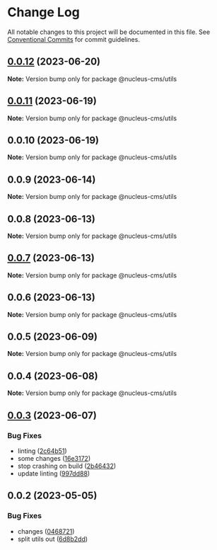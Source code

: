 # Change Log

All notable changes to this project will be documented in this file.
See [Conventional Commits](https://conventionalcommits.org) for commit guidelines.

## [0.0.12](https://github.com/The-Code-Monkey/PaperCMS/compare/@nucleus-cms/utils@0.0.11...@nucleus-cms/utils@0.0.12) (2023-06-20)

**Note:** Version bump only for package @nucleus-cms/utils





## [0.0.11](https://github.com/The-Code-Monkey/PaperCMS/compare/@nucleus-cms/utils@0.0.10...@nucleus-cms/utils@0.0.11) (2023-06-19)

**Note:** Version bump only for package @nucleus-cms/utils





## 0.0.10 (2023-06-19)

**Note:** Version bump only for package @nucleus-cms/utils





## 0.0.9 (2023-06-14)

**Note:** Version bump only for package @nucleus-cms/utils





## 0.0.8 (2023-06-13)

**Note:** Version bump only for package @nucleus-cms/utils





## [0.0.7](https://github.com/The-Code-Monkey/PaperCMS/compare/@nucleus-cms/utils@0.0.6...@nucleus-cms/utils@0.0.7) (2023-06-13)

**Note:** Version bump only for package @nucleus-cms/utils





## 0.0.6 (2023-06-13)

**Note:** Version bump only for package @nucleus-cms/utils





## 0.0.5 (2023-06-09)

**Note:** Version bump only for package @nucleus-cms/utils





## 0.0.4 (2023-06-08)

**Note:** Version bump only for package @nucleus-cms/utils





## [0.0.3](https://github.com/The-Code-Monkey/PaperCMS/compare/@nucleus-cms/utils@0.0.2...@nucleus-cms/utils@0.0.3) (2023-06-07)


### Bug Fixes

* linting ([2c64b51](https://github.com/The-Code-Monkey/PaperCMS/commit/2c64b51ba241c4e5cfb6ebd0fb5d1752ea965919))
* some changes ([16e3172](https://github.com/The-Code-Monkey/PaperCMS/commit/16e317268b80619f9039096df0473e28a5204ada))
* stop crashing on build ([2b46432](https://github.com/The-Code-Monkey/PaperCMS/commit/2b464322e69565d32a54ff4ea41fb08fd5347d85))
* update linting ([997dd88](https://github.com/The-Code-Monkey/PaperCMS/commit/997dd884cf4f243811182aca05ad44927ec3fd1e))





## 0.0.2 (2023-05-05)


### Bug Fixes

* changes ([0468721](https://github.com/The-Code-Monkey/PaperCMS/commit/0468721b877d66478981c0271ec1ce238c5e9609))
* split utils out ([6d8b2dd](https://github.com/The-Code-Monkey/PaperCMS/commit/6d8b2dd0f1ece3c034fe3712b21a2f1879bd2bd7))
